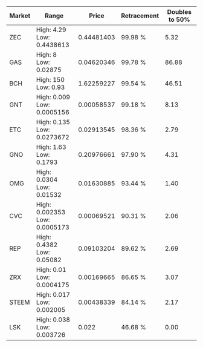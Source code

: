 | Market | Range | Price| Retracement | Doubles to 50% |
| --- | --- | --- | --- | --- |
| ZEC | High: 4.29<br />Low: 0.4438613 | 0.44481403 | 99.98 % | 5.32 |
| GAS | High: 8<br />Low: 0.02875 | 0.04620346 | 99.78 % | 86.88 |
| BCH | High: 150<br />Low: 0.93 | 1.62259227 | 99.54 % | 46.51 |
| GNT | High: 0.009<br />Low: 0.0005156 | 0.00058537 | 99.18 % | 8.13 |
| ETC | High: 0.135<br />Low: 0.0273672 | 0.02913545 | 98.36 % | 2.79 |
| GNO | High: 1.63<br />Low: 0.1793 | 0.20976661 | 97.90 % | 4.31 |
| OMG | High: 0.0304<br />Low: 0.01532 | 0.01630885 | 93.44 % | 1.40 |
| CVC | High: 0.002353<br />Low: 0.0005173 | 0.00069521 | 90.31 % | 2.06 |
| REP | High: 0.4382<br />Low: 0.05082 | 0.09103204 | 89.62 % | 2.69 |
| ZRX | High: 0.01<br />Low: 0.0004175 | 0.00169665 | 86.65 % | 3.07 |
| STEEM | High: 0.017<br />Low: 0.002005 | 0.00438339 | 84.14 % | 2.17 |
| LSK | High: 0.038<br />Low: 0.003726 | 0.022 | 46.68 % | 0.00 |

